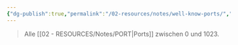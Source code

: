 ```yaml
---
{"dg-publish":true,"permalink":"/02-resources/notes/well-know-ports/","tags":["netzwerk/ip/ipv4","netzwerk/protocol"],"noteIcon":"","updated":"2024-11-04T08:49:49.000+01:00"}
---
```


> Alle [[02 - RESOURCES/Notes/PORT\|Ports]] zwischen 0 und 1023.